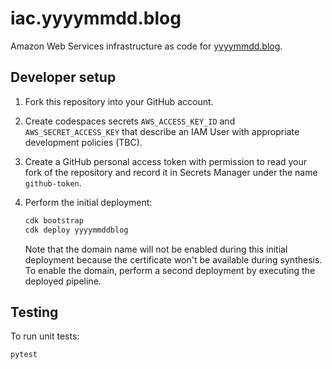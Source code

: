 # iac.yyyymmdd.blog

Amazon Web Services infrastructure as code for [yyyymmdd.blog](https://www.yyyymmdd.blog).

## Developer setup

1. Fork this repository into your GitHub account.
1. Create codespaces secrets `AWS_ACCESS_KEY_ID` and `AWS_SECRET_ACCESS_KEY` that describe an IAM User with appropriate development policies (TBC).
1. Create a GitHub personal access token with permission to read your fork of the repository and record it in Secrets Manager under the name `github-token`.
1. Perform the initial deployment:

    ```bash
    cdk bootstrap
    cdk deploy yyyymmddblog
    ```

    Note that the domain name will not be enabled during this initial deployment because the certificate won't be available during synthesis. To enable the domain, perform a second deployment by executing the deployed pipeline.

## Testing

To run unit tests:

```bash
pytest
```
